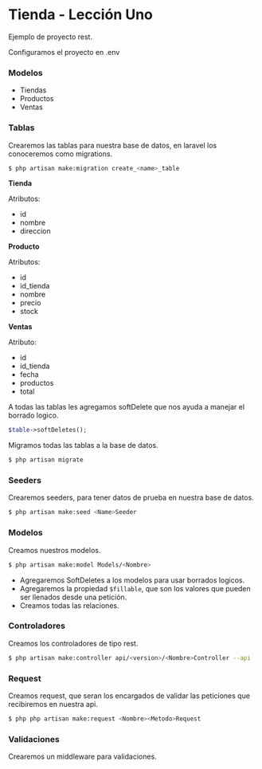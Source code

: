 # Tienda - Lección Uno 

Ejemplo de proyecto rest. 

Configuramos el proyecto en .env 

### Modelos
- Tiendas
- Productos 
- Ventas

### Tablas

Crearemos las tablas para nuestra base de datos, en laravel los conoceremos como migrations.

```bash 
$ php artisan make:migration create_<name>_table
```

**Tienda**

Atributos: 
- id
- nombre 
- direccion

**Producto**

Atributos:
- id
- id_tienda
- nombre
- precio
- stock

**Ventas**

Atributo: 
- id
- id_tienda
- fecha
- productos 
- total 

A todas las tablas les agregamos softDelete que nos ayuda a manejar el borrado logico. 

```php
$table->softDeletes();
```

Migramos todas las tablas a la base de datos. 

```bash
$ php artisan migrate
```

### Seeders 
Crearemos seeders, para tener datos de prueba en nuestra base de datos. 

```bash
$ php artisan make:seed <Name>Seeder
```

### Modelos 
Creamos nuestros modelos.

```bash
$ php artisan make:model Models/<Nombre>
```

- Agregaremos SoftDeletes a los modelos para usar borrados logicos. 
- Agregaremos la propiedad ```$fillable```, que son los valores que pueden ser llenados desde una petición.
- Creamos todas las relaciones.

### Controladores
Creamos los controladores de tipo rest.

```bash
$ php artisan make:controller api/<version>/<Nombre>Controller --api
```

### Request 
Creamos request, que seran los encargados de validar las peticiones que recibiremos en nuestra api. 

```bash
$ php php artisan make:request <Nombre><Metodo>Request
```

### Validaciones 
Crearemos un middleware para validaciones. 
